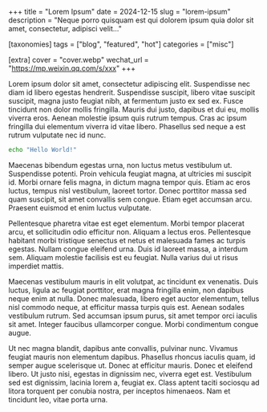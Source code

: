 +++
title = "Lorem Ipsum"
date = 2024-12-15
slug = "lorem-ipsum"
description = "Neque porro quisquam est qui dolorem ipsum quia dolor sit amet, consectetur, adipisci velit..."

[taxonomies]
tags = ["blog", "featured", "hot"]
categories = ["misc"]

[extra]
cover = "cover.webp"
wechat_url = "https://mp.weixin.qq.com/s/xxx"
+++

Lorem ipsum dolor sit amet, consectetur adipiscing elit. Suspendisse nec diam id libero egestas hendrerit. Suspendisse suscipit, libero vitae suscipit suscipit, magna justo feugiat nibh, at fermentum justo ex sed ex. Fusce tincidunt non dolor mollis fringilla. Mauris dui justo, dapibus et dui eu, mollis viverra eros. Aenean molestie ipsum quis rutrum tempus. Cras ac ipsum fringilla dui elementum viverra id vitae libero. Phasellus sed neque a est rutrum vulputate nec id nunc.

```bash
echo "Hello World!"
```

Maecenas bibendum egestas urna, non luctus metus vestibulum ut. Suspendisse potenti. Proin vehicula feugiat magna, at ultricies mi suscipit id. Morbi ornare felis magna, in dictum magna tempor quis. Etiam ac eros luctus, tempus nisl vestibulum, laoreet tortor. Donec porttitor massa sed quam suscipit, sit amet convallis sem congue. Etiam eget accumsan arcu. Praesent euismod et enim luctus vulputate.

Pellentesque pharetra vitae est eget elementum. Morbi tempor placerat arcu, et sollicitudin odio efficitur non. Aliquam a lectus eros. Pellentesque habitant morbi tristique senectus et netus et malesuada fames ac turpis egestas. Nullam congue eleifend urna. Duis id laoreet massa, a interdum sem. Aliquam molestie facilisis est eu feugiat. Nulla varius dui ut risus imperdiet mattis.

Maecenas vestibulum mauris in elit volutpat, ac tincidunt ex venenatis. Duis luctus, ligula ac feugiat porttitor, erat magna fringilla enim, non dapibus neque enim at nulla. Donec malesuada, libero eget auctor elementum, tellus nisl commodo neque, at efficitur massa turpis quis est. Aenean sodales vestibulum rutrum. Sed accumsan ipsum purus, sit amet tempor orci iaculis sit amet. Integer faucibus ullamcorper congue. Morbi condimentum congue augue.

Ut nec magna blandit, dapibus ante convallis, pulvinar nunc. Vivamus feugiat mauris non elementum dapibus. Phasellus rhoncus iaculis quam, id semper augue scelerisque ut. Donec at efficitur mauris. Donec et eleifend libero. Ut justo nisi, egestas in dignissim nec, viverra eget est. Vestibulum sed est dignissim, lacinia lorem a, feugiat ex. Class aptent taciti sociosqu ad litora torquent per conubia nostra, per inceptos himenaeos. Nam et tincidunt leo, vitae porta urna.